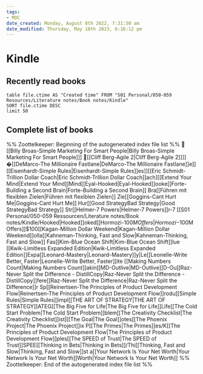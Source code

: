 ```yaml
---
tags: 
- MOC
date_created: Monday, August 8th 2022, 7:31:50 am
date_modified: Thursday, May 18th 2023, 6:16:12 pm
---
```

# Kindle

## Recently read books
``` dataview
table file.ctime AS "Created time" FROM "S01 Personal/050-059 Resources/Literature notes/Book notes/Kindle"
SORT file.ctime DESC
limit 50
```

## Complete list of books
%% Zoottelkeeper: Beginning of the autogenerated index file list  %%
📄 [[Billy  Broas-Simple Marketing For Smart People|Billy  Broas-Simple Marketing For Smart People]]]
📄[[Cliff Berg-Agile 2|Cliff Berg-Agile 2]]]]
�[[DeMarco-The Millionaire Fastlane|DeMarco-The Millionaire Fastlane]]e]]
[[Eisenhardt-Simple Rules|Eisenhardt-Simple Rules]]es]][[Eric Schmidt-Trillion Dollar Coach|Eric Schmidt-Trillion Dollar Coach]]ach][[Extend Your Mind|Extend Your Mind]]Mind[[Eyal-Hooked|Eyal-Hooked]]ooke[[Forte-Building a Second Brain|Forte-Building a Second Brain]] Bra[[Führen mit flexiblen Zielen|Führen mit flexiblen Zielen]] Zie[[Goggins-Cant Hurt Me|Goggins-Cant Hurt Me]] Hur[[Good StrategyBad Strategy|Good StrategyBad Strategy]] Str[[Helmer-7 Powers|Helmer-7 Powers]]r-7 [[S01 Personal/050-059 Ressourcen/Literature notes/Book notes/Kindle/Hooked|Hooked]]oked[[Hormozi-$100M Offers|Hormozi-$100M Offers]]$100[[Kagan-Million Dollar Weekend|Kagan-Million Dollar Weekend]]olla[[Kahneman-Thinking, Fast and Slow|Kahneman-Thinking, Fast and Slow]] Fas[[Kim-Blue Ocean Shift|Kim-Blue Ocean Shift]]lue [[Kwik-Limitless Expanded Edition|Kwik-Limitless Expanded Edition]]Expa[[Leonard-Mastery|Leonard-Mastery]]y|Le[[Leonelle-Write Better, Faster|Leonelle-Write Better, Faster]]ite [[Making Numbers Count|Making Numbers Count]]akin[[MD-Outlive|MD-Outlive]]D-Ou[[Raz-Never Split the Difference - DistillCopy|Raz-Never Split the Difference - DistillCopy]]fere[[Raz-Never Split the Difference|Raz-Never Split the Difference]]r Sp[[Reinertsen-The Principles of Product Development Flow|Reinertsen-The Principles of Product Development Flow]]rodu[[Simple Rules|Simple Rules]]impl[[THE ART OF STRATEGY|THE ART OF STRATEGY]]ATEG[[The Big Five for Life|The Big Five for Life]]Life[[The Cold Start Problem|The Cold Start Problem]]blem[[The Creativity Checklist|The Creativity Checklist]]ist|[[The Goal|The Goal]]otes[[The Phoenix Project|The Phoenix Project]]ix P[[The Primes|The Primes]]es/K[[The Principles of Product Development Flow|The Principles of Product Development Flow]]ples[[The SPEED of Trust|The SPEED of Trust]]SPEE[[Thinking in Bets|Thinking in Bets]]/Thi[[Thinking, Fast and Slow|Thinking, Fast and Slow]]st a[[Your Network Is Your Net Worth|Your Network Is Your Net Worth]]Worth|Your Network Is Your Net Worth]]
%% Zoottelkeeper: End of the autogenerated index file list  %%

